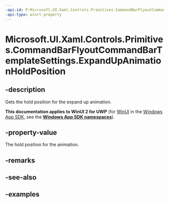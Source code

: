 ```yaml
---
-api-id: P:Microsoft.UI.Xaml.Controls.Primitives.CommandBarFlyoutCommandBarTemplateSettings.ExpandUpAnimationHoldPosition
-api-type: winrt property
---
```

<!-- Property syntax.
public double ExpandUpAnimationHoldPosition { get; }
-->

# Microsoft.UI.Xaml.Controls.Primitives.CommandBarFlyoutCommandBarTemplateSettings.ExpandUpAnimationHoldPosition


## -description

Gets the hold position for the expand up animation.


**This documentation applies to WinUI 2 for UWP** (for [WinUI](/windows/apps/winui/winui3/) in the [Windows App SDK](/windows/apps/windows-app-sdk/), see the **[Windows App SDK namespaces](/windows/windows-app-sdk/api/winrt/)**).

## -property-value

The hold position for the animation.


## -remarks


## -see-also


## -examples


